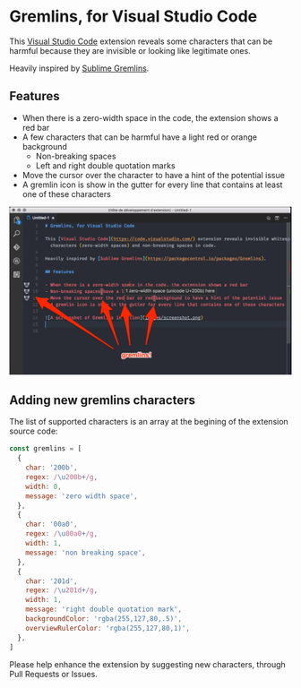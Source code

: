 # Gremlins, for Visual Studio Code

This [Visual Studio Code](https://code.visualstudio.com/) extension reveals some characters that can be harmful because they are invisible or looking like legitimate ones.

Heavily inspired by [Sublime Gremlins](https://packagecontrol.io/packages/Gremlins).

## Features

- When there is a zero-width space in the code, the extension shows a red bar
- A few characters that can be harmful have a light red or orange background
  - Non-breaking spaces
  - Left and right double quotation marks
- Move the cursor over the character to have a hint of the potential issue
- A gremlin icon is show in the gutter for every line that contains at least one of these characters

![A screenshot of Gremlins in action](images/screenshot.png)

## Adding new gremlins characters

The list of supported characters is an array at the begining of the extension source code:

```javascript
const gremlins = [
  {
    char: '200b',
    regex: /\u200b+/g,
    width: 0,
    message: 'zero width space',
  },
  {
    char: '00a0',
    regex: /\u00a0+/g,
    width: 1,
    message: 'non breaking space',
  },
  {
    char: '201d',
    regex: /\u201d+/g,
    width: 1,
    message: 'right double quotation mark',
    backgroundColor: 'rgba(255,127,80,.5)',
    overviewRulerColor: 'rgba(255,127,80,1)',
  },
]
```

Please help enhance the extension by suggesting new characters, through Pull Requests or Issues.